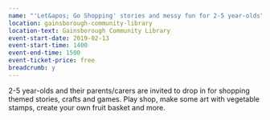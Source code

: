 ```yaml
---
name: "'Let&apos; Go Shopping' stories and messy fun for 2-5 year-olds"
location: gainsborough-community-library
location-text: Gainsborough Community Library
event-start-date: 2019-02-13
event-start-time: 1400
event-end-time: 1500
event-ticket-price: free
breadcrumb: y
---
```


2-5 year-olds and their parents/carers are invited to drop in for shopping themed stories, crafts and games. Play shop, make some art with vegetable stamps, create your own fruit basket and more.
